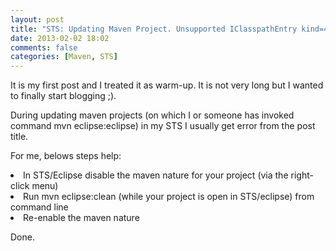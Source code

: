 ```yaml
---
layout: post
title: "STS: Updating Maven Project. Unsupported IClasspathEntry kind=4"
date: 2013-02-02 18:02
comments: false
categories: [Maven, STS]
---
```


It is my first post and I treated it as warm-up. It is not very long but I wanted to finally start blogging ;).

During updating maven projects (on which I or someone has invoked command mvn eclipse:eclipse) in my STS I usually get error from the post title.

For me, belows steps help:

<li>In STS/Eclipse disable the maven nature for your project (via the right-click menu)</li>

<li>Run mvn eclipse:clean (while your project is open in STS/eclipse) from command line</li>

<li>Re-enable the maven nature</li>

Done.